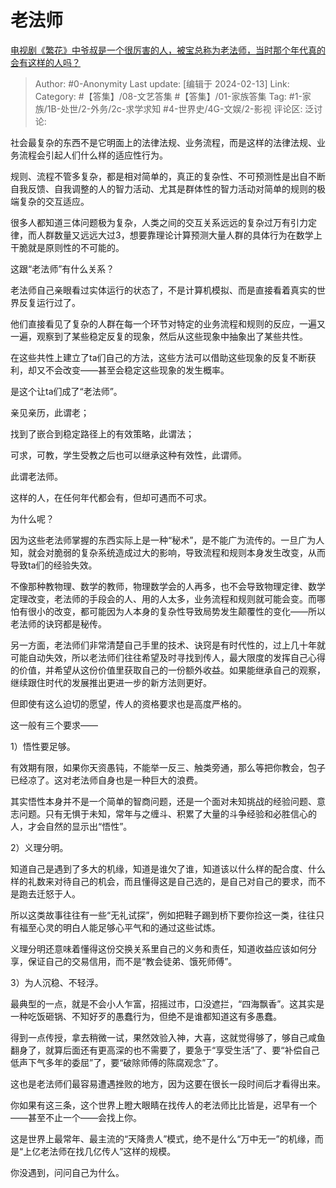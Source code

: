 # 老法师
[电视剧《繁花》中爷叔是一个很厉害的人，被宝总称为老法师，当时那个年代真的会有这样的人吗？](https://www.zhihu.com/question/637697519/answer/3394994943)

> Author: #0-Anonymity
> Last update: [编辑于 2024-02-13]
> Link:
> Category: #【答集】/08-文艺答集 #【答集】/01-家族答集 
> Tag: #1-家族/1B-处世/2-外务/2c-求学求知 #4-世界史/4G-文娱/2-影视 
> 评论区:
> 泛讨论:

社会最复杂的东西不是它明面上的法律法规、业务流程，而是这样的法律法规、业务流程会引起人们什么样的适应性行为。

规则、流程不管多复杂，都是相对简单的，真正的复杂性、不可预测性是出自不断自我反馈、自我调整的人的智力活动、尤其是群体性的智力活动对简单的规则的极端复杂的交互适应。

很多人都知道三体问题极为复杂，人类之间的交互关系远远的复杂过万有引力定律，而人群数量又远远大过3，想要靠理论计算预测大量人群的具体行为在数学上干脆就是原则性的不可能的。

这跟“老法师”有什么关系？

老法师自己亲眼看过实体运行的状态了，不是计算机模拟、而是直接看着真实的世界反复运行过了。

他们直接看见了复杂的人群在每一个环节对特定的业务流程和规则的反应，一遍又一遍，观察到了某些稳定反复的现象，然后从这些现象中抽象出了某些共性。

在这些共性上建立了ta们自己的方法，这些方法可以借助这些现象的反复不断获利，却又不会改变——甚至会稳定这些现象的发生概率。

是这个让ta们成了“老法师”。

亲见亲历，此谓老；

找到了嵌合到稳定路径上的有效策略，此谓法；

可求，可教，学生受教之后也可以继承这种有效性，此谓师。

此谓老法师。

这样的人，在任何年代都会有，但却可遇而不可求。

为什么呢？

因为这些老法师掌握的东西实际上是一种“秘术”，是不能广为流传的。一旦广为人知，就会对脆弱的复杂系统造成过大的影响，导致流程和规则本身发生改变，从而导致ta们的经验失效。

不像那种教物理、数学的教师，物理数学会的人再多，也不会导致物理定律、数学定理改变，老法师的手段会的人、用的人太多，业务流程和规则就可能会变。而哪怕有很小的改变，都可能因为人本身的复杂性导致局势发生颠覆性的变化——所以老法师的诀窍都是秘传。

另一方面，老法师们非常清楚自己手里的技术、诀窍是有时代性的，过上几十年就可能自动失效，所以老法师们往往希望及时寻找到传人，最大限度的发挥自己心得的价值，并希望从这份价值里获取自己的一份额外收益。如果能继承自己的观察，继续跟住时代的发展推出更进一步的新方法则更好。

但即使有这么迫切的愿望，传人的资格要求也是高度严格的。

这一般有三个要求——

1）悟性要足够。

有效期有限，如果你天资愚钝，不能举一反三、触类旁通，那么等把你教会，包子已经凉了。这对老法师自身也是一种巨大的浪费。

其实悟性本身并不是一个简单的智商问题，还是一个面对未知挑战的经验问题、意志问题。只有无惧于未知，常年与之缠斗、积累了大量的斗争经验和必胜信心的人，才会自然的显示出“悟性”。

2）义理分明。

知道自己是遇到了多大的机缘，知道是谁欠了谁，知道该以什么样的配合度、什么样的礼数来对待自己的机会，而且懂得这是自己选的，是自己对自己的要求，而不是跑去迁怒于人。

所以这类故事往往有一些“无礼试探”，例如把鞋子踢到桥下要你捡这一类，往往只有福至心灵的明白人能足够心平气和的通过这些试炼。

义理分明还意味着懂得这份交换关系里自己的义务和责任，知道收益应该如何分享，保证自己的交易信用，而不是“教会徒弟、饿死师傅”。

3）为人沉稳、不轻浮。

最典型的一点，就是不会小人乍富，招摇过市，口没遮拦，“四海飘香”。这其实是一种吃饭砸锅、不知好歹的愚蠢行为，但绝不是谁都知道这有多愚蠢。

得到一点传授，拿去稍微一试，果然效验入神，大喜，这就觉得够了，够自己咸鱼翻身了，就算后面还有更高深的也不需要了，要急于“享受生活”了、要“补偿自己低声下气多年的委屈”了，要“破除师傅的陈腐观念”了。

这也是老法师们最容易遭遇挫败的地方，因为这要在很长一段时间后才看得出来。

你如果有这三条，这个世界上瞪大眼睛在找传人的老法师比比皆是，迟早有一个——甚至不止一个——会找上你。

这是世界上最常年、最主流的“天降贵人”模式，绝不是什么“万中无一”的机缘，而是“上亿老法师在找几亿传人”这样的规模。

你没遇到，问问自己为什么。